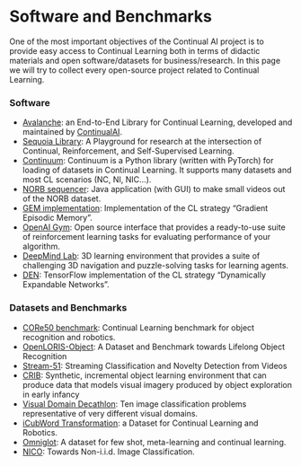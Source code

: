 # Software and Benchmarks

One of the most important objectives of the Continual AI project is to provide easy access to Continual Learning both in terms of didactic materials and open software/datasets for business/research. In this page we will try to collect every open-source project related to Continual Learning.

### Software

* [Avalanche](https://avalanche.continualai.org/): an End-to-End Library for Continual Learning, developed and maintained by [ContinualAI](https://www.continualai.org/).
* [Sequoia Library](https://github.com/lebrice/Sequoia): A Playground for research at the intersection of Continual, Reinforcement, and Self-Supervised Learning.
* [Continuum](https://github.com/Continvvm/continuum): Continuum is a Python library \(written with PyTorch\) for loading of datasets in Continual Learning. It supports many datasets and most CL scenarios \(NC, NI, NIC…\).
* [NORB sequencer](https://github.com/vlomonaco/norb-creator): Java application \(with GUI\) to make small videos out of the NORB dataset.
* [GEM implementation](https://github.com/facebookresearch/GradientEpisodicMemory): Implementation of the CL strategy “Gradient Episodic Memory”.
* [OpenAI Gym](https://gym.openai.com/): Open source interface that provides a ready-to-use suite of reinforcement learning tasks for evaluating performance of your algorithm.
* [DeepMind Lab](https://github.com/deepmind/lab): 3D learning environment that provides a suite of challenging 3D navigation and puzzle-solving tasks for learning agents.
* [DEN](https://github.com/jaehong-yoon93/DEN): TensorFlow implementation of the CL strategy “Dynamically Expandable Networks”.

### Datasets and Benchmarks

* [CORe50 benchmark](https://github.com/vlomonaco/core50): Continual Learning benchmark for object recognition and robotics.
* [OpenLORIS-Object](https://lifelong-robotic-vision.github.io/dataset/Data_Object-Recognition.html): A Dataset and Benchmark towards Lifelong Object Recognition
* [Stream-51](https://tyler-hayes.github.io/stream51): Streaming Classification and Novelty Detection from Videos
* [CRIB](https://iolfcv.github.io/): Synthetic, incremental object learning environment that can produce data that models visual imagery produced by object exploration in early infancy
* [Visual Domain Decathlon](https://www.robots.ox.ac.uk/~vgg/decathlon/): Ten image classification problems representative of very different visual domains.
* [iCubWord Transformation](https://robotology.github.io/iCubWorld/#icubworld-transformations-modal): a Dataset for Continual Learning and Robotics.
* [Omniglot](https://github.com/brendenlake/omniglot): A dataset for few shot, meta-learning and continual learning.
* [NICO](https://www.dropbox.com/sh/8mouawi5guaupyb/AAD4fdySrA6fn3PgSmhKwFgva): Towards Non-i.i.d. Image Classification.


